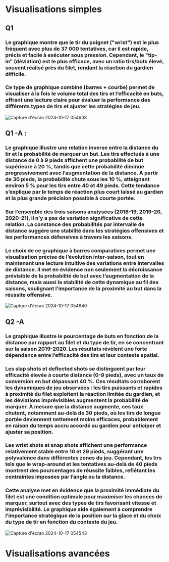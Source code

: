 # Visualisations simples 
## Q1 
### Le graphique montre que le tir du poignet ("wrist") est le plus fréquent avec plus de 37 000 tentatives, car il est rapide, précis et facile à exécuter sous pression. Cependant, le "tip-in" (déviation) est le plus efficace, avec un ratio tirs/buts élevé, souvent réalisé près du filet, rendant la réaction du gardien difficile. 
### Ce type de graphique combiné (barres + courbe) permet de visualiser à la fois le volume total des tirs et l’efficacité en buts, offrant une lecture claire pour évaluer la performance des différents types de tirs et ajuster les stratégies de jeu.

![Capture d'écran 2024-10-17 054608](https://github.com/user-attachments/assets/1bb86ff5-1cd1-40fe-8246-3d6bfe00d7bf)


## Q1 -A :
### Le graphique illustre une relation inverse entre la distance du tir et la probabilité de marquer un but. Les tirs effectués à une distance de 0 à 9 pieds affichent une probabilité de but supérieure à 20 %, tandis que cette probabilité diminue progressivement avec l’augmentation de la distance. À partir de 30 pieds, la probabilité chute sous les 10 %, atteignant environ 5 % pour les tirs entre 40 et 49 pieds. Cette tendance s’explique par le temps de réaction plus court laissé au gardien et la plus grande précision possible à courte portée.
### Sur l’ensemble des trois saisons analysées (2018-19, 2019-20, 2020-21), il n’y a pas de variation significative de cette relation. La constance des probabilités par intervalle de distance suggère une stabilité dans les stratégies offensives et les performances défensives à travers les saisons. 
### Le choix de ce graphique à barres comparatives permet une visualisation précise de l’évolution inter-saison, tout en maintenant une lecture intuitive des variations entre intervalles de distance. Il met en évidence non seulement la décroissance prévisible de la probabilité de but avec l’augmentation de la distance, mais aussi la stabilité de cette dynamique au fil des saisons, soulignant l’importance de la proximité au but dans la réussite offensive.

![Capture d'écran 2024-10-17 054640](https://github.com/user-attachments/assets/db870bf0-e2ca-4d9a-89a7-825644500b11)

## Q2 -A
### Le graphique illustre le pourcentage de buts en fonction de la distance par rapport au filet et du type de tir, en se concentrant sur la saison 2019-2020. Les résultats révèlent une forte dépendance entre l’efficacité des tirs et leur contexte spatial. 
### Les slap shots et deflected shots se distinguent par leur efficacité élevée à courte distance (0-9 pieds), avec un taux de conversion en but dépassant 40 %. Ces résultats corroborent les dynamiques de jeu observées : les tirs puissants et rapides à proximité du filet exploitent la réaction limitée du gardien, et les déviations imprévisibles augmentent la probabilité de marquer. À mesure que la distance augmente, ces taux chutent, notamment au-delà de 30 pieds, où les tirs de longue portée deviennent nettement moins efficaces, probablement en raison du temps accru accordé au gardien pour anticiper et ajuster sa position.
### Les wrist shots et snap shots affichent une performance relativement stable entre 10 et 29 pieds, suggérant une polyvalence dans différentes zones du jeu. Cependant, les tirs tels que le wrap-around et les tentatives au-delà de 40 pieds montrent des pourcentages de réussite faibles, reflétant les contraintes imposées par l’angle ou la distance.
### Cette analyse met en évidence que la proximité immédiate du filet est une condition optimale pour maximiser les chances de marquer, surtout avec des types de tirs favorisant vitesse et imprévisibilité. Le graphique aide également à comprendre l’importance stratégique de la position sur la glace et du choix du type de tir en fonction du contexte du jeu.

![Capture d'écran 2024-10-17 054543](https://github.com/user-attachments/assets/66cabd41-0033-42d4-9e60-664da07a064e)



# Visualisations avancées




